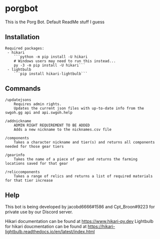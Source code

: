 # porgbot
This is the Porg Bot. Default ReadMe stuff I guess

## Installation
    Required packages:
     - hikari
        ```python -m pip install -U hikari
        # Windows users may need to run this instead...
        py -3 -m pip install -U hikari```
     - lightbulb
        ```pip install hikari-lightbulb```

## Commands

    /updatejsons
        Requires admin rights.
        Updates the current json files with up-to-date info from the swgoh.gg api and api.swgoh.help

    /addnickname
        ADMIN RIGHT REQUIREMENT TO BE ADDED
        Adds a new nickname to the nicknames.csv file

    /components
        Takes a character nickname and tier(s) and returns all components needed for those gear tiers

    /gearinfo
        Takes the name of a piece of gear and returns the farming locations saved for that gear

    /reliccomponents
        Takes a range of relics and returns a list of required materials for that tier increase

## Help

This bot is being developed by jacobd6666#1586 and Cpt_Broon#9223 for private use by our Discord server.

Hikari documentation can be found at https://www.hikari-py.dev 
Lightbulb for hikari doucmentation can be found at https://hikari-lightbulb.readthedocs.io/en/latest/index.html
